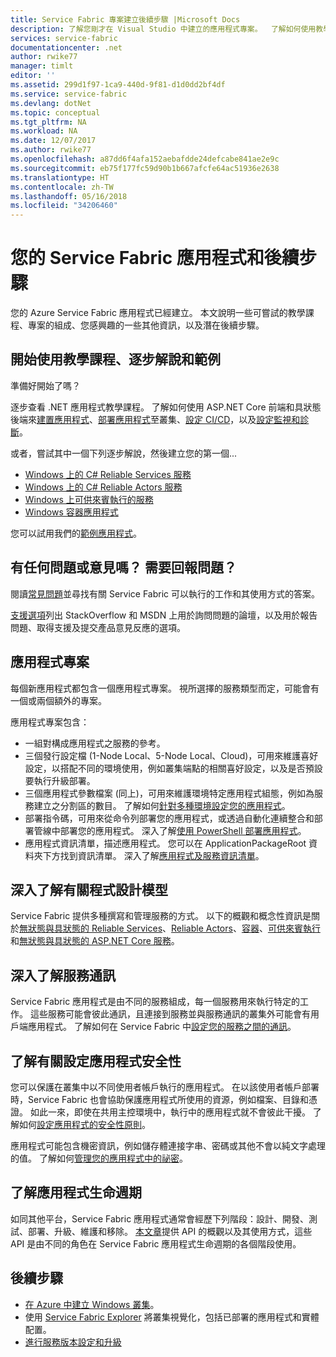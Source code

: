 ```yaml
---
title: Service Fabric 專案建立後續步驟 |Microsoft Docs
description: 了解您剛才在 Visual Studio 中建立的應用程式專案。  了解如何使用教學課程建置服務，並深入了解為 Service Fabric 開發服務。
services: service-fabric
documentationcenter: .net
author: rwike77
manager: timlt
editor: ''
ms.assetid: 299d1f97-1ca9-440d-9f81-d1d0dd2bf4df
ms.service: service-fabric
ms.devlang: dotNet
ms.topic: conceptual
ms.tgt_pltfrm: NA
ms.workload: NA
ms.date: 12/07/2017
ms.author: rwike77
ms.openlocfilehash: a87dd6f4afa152aebafdde24defcabe841ae2e9c
ms.sourcegitcommit: eb75f177fc59d90b1b667afcfe64ac51936e2638
ms.translationtype: HT
ms.contentlocale: zh-TW
ms.lasthandoff: 05/16/2018
ms.locfileid: "34206460"
---
```

# <a name="your-service-fabric-application-and-next-steps"></a>您的 Service Fabric 應用程式和後續步驟
您的 Azure Service Fabric 應用程式已經建立。 本文說明一些可嘗試的教學課程、專案的組成、您感興趣的一些其他資訊，以及潛在後續步驟。

## <a name="get-started-with-tutorials-walk-throughs-and-samples"></a>開始使用教學課程、逐步解說和範例
準備好開始了嗎？  

逐步查看 .NET 應用程式教學課程。 了解如何使用 ASP.NET Core 前端和具狀態後端來[建置應用程式](service-fabric-tutorial-create-dotnet-app.md)、[部署應用程式](service-fabric-tutorial-deploy-app-to-party-cluster.md)至叢集、[設定 CI/CD](service-fabric-tutorial-deploy-app-with-cicd-vsts.md)，以及[設定監視和診斷](service-fabric-tutorial-monitoring-aspnet.md)。

或者，嘗試其中一個下列逐步解說，然後建立您的第一個...
- [Windows 上的 C# Reliable Services 服務](service-fabric-reliable-services-quick-start.md) 
- [Windows 上的 C# Reliable Actors 服務](service-fabric-reliable-actors-get-started.md) 
- [Windows 上可供來賓執行的服務](quickstart-guest-app.md) 
- [Windows 容器應用程式](service-fabric-get-started-containers.md) 

您可以試用我們的[範例應用程式](http://aka.ms/servicefabricsamples)。

## <a name="have-questions-or-feedback--need-to-report-an-issue"></a>有任何問題或意見嗎？  需要回報問題？
閱讀[常見問題](service-fabric-common-questions.md)並尋找有關 Service Fabric 可以執行的工作和其使用方式的答案。

[支援選項](service-fabric-support.md)列出 StackOverflow 和 MSDN 上用於詢問問題的論壇，以及用於報告問題、取得支援及提交產品意見反應的選項。

## <a name="the-application-project"></a>應用程式專案
每個新應用程式都包含一個應用程式專案。 視所選擇的服務類型而定，可能會有一個或兩個額外的專案。

應用程式專案包含：

* 一組對構成應用程式之服務的參考。
* 三個發行設定檔 (1-Node Local、5-Node Local、Cloud)，可用來維護喜好設定，以搭配不同的環境使用，例如叢集端點的相關喜好設定，以及是否預設要執行升級部署。
* 三個應用程式參數檔案 (同上)，可用來維護環境特定應用程式組態，例如為服務建立之分割區的數目。 了解如何[針對多種環境設定您的應用程式](service-fabric-manage-multiple-environment-app-configuration.md)。
* 部署指令碼，可用來從命令列部署您的應用程式，或透過自動化連續整合和部署管線中部署您的應用程式。 深入了解[使用 PowerShell 部署應用程式](service-fabric-deploy-remove-applications.md)。
* 應用程式資訊清單，描述應用程式。 您可以在 ApplicationPackageRoot 資料夾下方找到資訊清單。 深入了解[應用程式及服務資訊清單](service-fabric-application-model.md)。



## <a name="learn-more-about-the-programming-models"></a>深入了解有關程式設計模型
Service Fabric 提供多種撰寫和管理服務的方式。  以下的概觀和概念性資訊是關於[無狀態與具狀態的 Reliable Services](service-fabric-reliable-services-introduction.md)、[Reliable Actors](service-fabric-reliable-actors-introduction.md)、[容器](service-fabric-containers-overview.md)、[可供來賓執行](service-fabric-guest-executables-introduction.md)和[無狀態與具狀態的 ASP.NET Core 服務](service-fabric-reliable-services-communication-aspnetcore.md)。

## <a name="learn-about-service-communication"></a>深入了解服務通訊
Service Fabric 應用程式是由不同的服務組成，每一個服務用來執行特定的工作。 這些服務可能會彼此通訊，且連接到服務並與服務通訊的叢集外可能會有用戶端應用程式。 了解如何在 Service Fabric 中[設定您的服務之間的通訊](service-fabric-connect-and-communicate-with-services.md)。 

## <a name="learn-about-configuring-application-security"></a>了解有關設定應用程式安全性
您可以保護在叢集中以不同使用者帳戶執行的應用程式。 在以該使用者帳戶部署時，Service Fabric 也會協助保護應用程式所使用的資源，例如檔案、目錄和憑證。 如此一來，即使在共用主控環境中，執行中的應用程式就不會彼此干擾。  了解如何[設定應用程式的安全性原則](service-fabric-application-runas-security.md)。

應用程式可能包含機密資訊，例如儲存體連接字串、密碼或其他不會以純文字處理的值。 了解如何[管理您的應用程式中的祕密](service-fabric-application-secret-management.md)。

## <a name="learn-about-the-application-lifecycle"></a>了解應用程式生命週期
如同其他平台，Service Fabric 應用程式通常會經歷下列階段：設計、開發、測試、部署、升級、維護和移除。 [本文章](service-fabric-application-lifecycle.md)提供 API 的概觀以及其使用方式，這些 API 是由不同的角色在 Service Fabric 應用程式生命週期的各個階段使用。

## <a name="next-steps"></a>後續步驟
- [在 Azure 中建立 Windows 叢集](service-fabric-tutorial-create-vnet-and-windows-cluster.md)。
- 使用 [Service Fabric Explorer](service-fabric-visualizing-your-cluster.md) 將叢集視覺化，包括已部署的應用程式和實體配置。
- [進行服務版本設定和升級](service-fabric-application-upgrade-tutorial.md)


